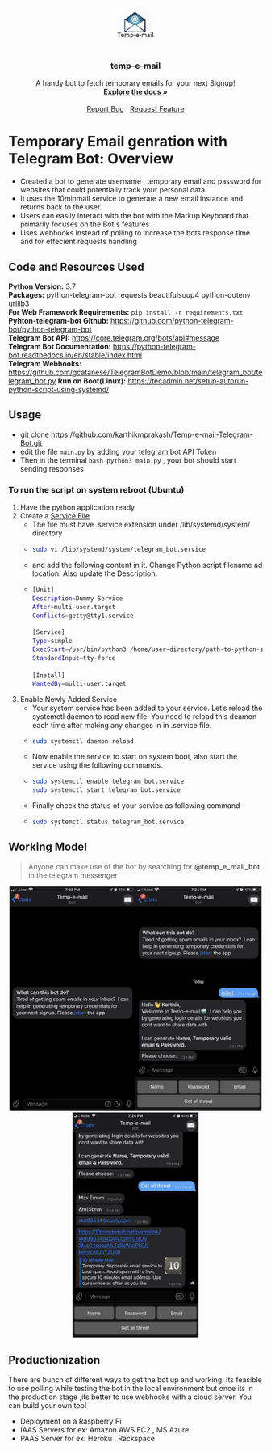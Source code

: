 <!-- PROJECT LOGO -->
<br />
<p align="center">
  <a href="https://github.com/othneildrew/Best-README-Template">
    <img src="./image/logo_enhanced.png" alt="Logo" width="80" height="80">
  </a>

  <h3 align="center">temp-e-mail</h3>

  <p align="center">
    A handy bot to fetch temporary emails for your next Signup!
    <br />
    <a href="https://github.com/karthikmprakash/Temp-e-mail-Telegram-Bot"><strong>Explore the docs »</strong></a>
    <br />
    <br />
    <a href="https://github.com/karthikmprakash/Temp-e-mail-Telegram-Bot/issues">Report Bug</a>
    ·
    <a href="https://github.com/karthikmprakash/Temp-e-mail-Telegram-Bot/issues">Request Feature</a>
  </p>
</p>


# Temporary Email genration with Telegram Bot: Overview 
* Created a bot to generate username ,  temporary email and password for websites that could potentially track your personal data.
* It uses the 10minmail service to generate a new email instance and returns back to the user. 
* Users can easily interact with the bot with the Markup Keyboard that primarily focuses on the Bot's features
* Uses webhooks instead of polling to increase the bots response time and for effecient requests handling

## Code and Resources Used 
**Python Version:** 3.7  
**Packages:** python-telegram-bot requests beautifulsoup4 python-dotenv urllib3   
**For Web Framework Requirements:**  ```pip install -r requirements.txt```  
**Pyhton-telegram-bot Github:** https://github.com/python-telegram-bot/python-telegram-bot    
**Telegram Bot API:** https://core.telegram.org/bots/api#message   
**Telegram Bot Documentation:** https://python-telegram-bot.readthedocs.io/en/stable/index.html  
**Telegram Webhooks:** https://github.com/gcatanese/TelegramBotDemo/blob/main/telegram_bot/telegram_bot.py 
**Run on Boot(Linux):** https://tecadmin.net/setup-autorun-python-script-using-systemd/

## Usage
* git clone https://github.com/karthikmprakash/Temp-e-mail-Telegram-Bot.git
* edit the file `main.py` by adding your telegram bot API Token
* Then in the terminal ```bash python3 main.py``` , your bot should start sending responses

### To run the script on system reboot (Ubuntu)
1. Have the python application ready
2. Create a [Service File](https://www.digitalocean.com/community/tutorials/understanding-systemd-units-and-unit-files)
    - The file must have .service extension under /lib/systemd/system/ directory
    - ```bash 
      sudo vi /lib/systemd/system/telegram_bot.service
      ```
    - and add the following content in it. Change Python script filename ad location. Also update the Description.
    - ```bash
      [Unit]
      Description=Dummy Service
      After=multi-user.target
      Conflicts=getty@tty1.service

      [Service]
      Type=simple
      ExecStart=/usr/bin/python3 /home/user-directory/path-to-python-script
      StandardInput=tty-force

      [Install]
      WantedBy=multi-user.target
      ```
3. Enable Newly Added Service
    - Your system service has been added to your service. Let’s reload the systemctl daemon to read new file. You need to reload this deamon each time after making any changes         in in .service file.
    - ```bash
      sudo systemctl daemon-reload
      ```
    - Now enable the service to start on system boot, also start the service using the following commands.
    - ```bash
      sudo systemctl enable telegram_bot.service
      sudo systemctl start telegram_bot.service
      ```
    - Finally check the status of your service as following command
    - ```bash
      sudo systemctl status telegram_bot.service
      ```

## Working Model  

> Anyone can make use of the bot by searching for **@temp_e_mail_bot** in the telegram messenger

<p align="center">
<img src="./image/Screenshot1.jpg" width="250" height="Auto"><img src="./image/Screenshot2.jpg" width="250" height="Auto"><img src="./image/Screenshot3.jpg" width="250" height="Auto">

## Productionization 
There are bunch of different ways to get the bot up and working. Its feasible to use polling while testing the bot in the local environment but once its in the production stage ,its better to use webhooks with a cloud server. You can build your own too!

  * Deployment on a Raspberry Pi
  * IAAS Servers for ex: Amazon AWS EC2 , MS Azure
  * PAAS Server for ex: Heroku , Rackspace 
 
 











<!-- MARKDOWN LINKS & IMAGES -->
<!-- https://www.markdownguide.org/basic-syntax/#reference-style-links -->
[contributors-shield]: https://img.shields.io/github/contributors/othneildrew/Best-README-Template.svg?style=for-the-badge
[contributors-url]: https://github.com/othneildrew/Best-README-Template/graphs/contributors
[forks-shield]: https://img.shields.io/github/forks/othneildrew/Best-README-Template.svg?style=for-the-badge
[forks-url]: https://github.com/karthikmprakash/Temp_email_Telegram_bot/network/members
[stars-shield]: https://img.shields.io/github/stars/othneildrew/Best-README-Template.svg?style=for-the-badge
[stars-url]: https://github.com/othneildrew/Best-README-Template/stargazers
[issues-shield]: https://img.shields.io/github/issues/othneildrew/Best-README-Template.svg?style=for-the-badge
[issues-url]: https://github.com/othneildrew/Best-README-Template/issues
[license-shield]: https://img.shields.io/github/license/othneildrew/Best-README-Template.svg?style=for-the-badge
[license-url]: https://github.com/othneildrew/Best-README-Template/blob/master/LICENSE.txt
[linkedin-shield]: https://img.shields.io/badge/-LinkedIn-black.svg?style=for-the-badge&logo=linkedin&colorB=555
[linkedin-url]: https://linkedin.com/in/othneildrew
[product-screenshot]: images/screenshot.png
